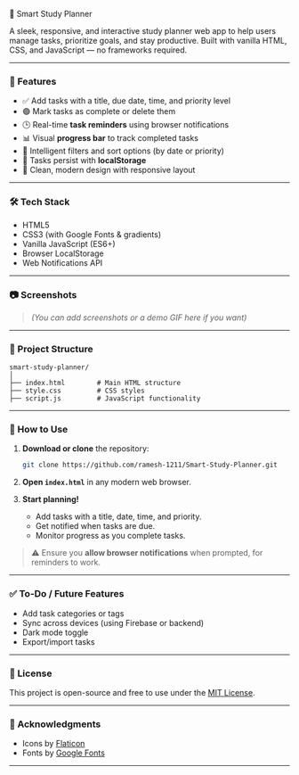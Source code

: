 📘 Smart Study Planner

A sleek, responsive, and interactive study planner web app to help users manage tasks, prioritize goals, and stay productive. Built with vanilla HTML, CSS, and JavaScript — no frameworks required.

---

### 🚀 Features

* ✅ Add tasks with a title, due date, time, and priority level
* 🟢 Mark tasks as complete or delete them
* 🕒 Real-time **task reminders** using browser notifications
* 📊 Visual **progress bar** to track completed tasks
* 🧠 Intelligent filters and sort options (by date or priority)
* 💾 Tasks persist with **localStorage**
* 🎨 Clean, modern design with responsive layout

---

### 🛠️ Tech Stack

* HTML5
* CSS3 (with Google Fonts & gradients)
* Vanilla JavaScript (ES6+)
* Browser LocalStorage
* Web Notifications API

---

### 📷 Screenshots

> *(You can add screenshots or a demo GIF here if you want)*

---

### 📂 Project Structure

```plaintext
smart-study-planner/
│
├── index.html        # Main HTML structure
├── style.css         # CSS styles
├── script.js         # JavaScript functionality

```

---

### 🧪 How to Use

1. **Download or clone** the repository:

   ```bash
   git clone https://github.com/ramesh-1211/Smart-Study-Planner.git
   ```

2. **Open `index.html`** in any modern web browser.

3. **Start planning!**

   * Add tasks with a title, date, time, and priority.
   * Get notified when tasks are due.
   * Monitor progress as you complete tasks.

> ⚠️ Ensure you **allow browser notifications** when prompted, for reminders to work.

---

### ✅ To-Do / Future Features

* Add task categories or tags
* Sync across devices (using Firebase or backend)
* Dark mode toggle
* Export/import tasks

---

### 📄 License

This project is open-source and free to use under the [MIT License](LICENSE).

---

### 🙌 Acknowledgments

* Icons by [Flaticon](https://www.flaticon.com/)
* Fonts by [Google Fonts](https://fonts.google.com/)

---
